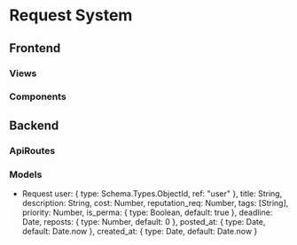 # Request System


## Frontend
### Views

### Components

## Backend

### ApiRoutes

### Models
  - Request
      user: { type: Schema.Types.ObjectId, ref: "user" },
      title: String,
      description: String,
      cost: Number,
      reputation_req: Number,
      tags: [String],
      priority: Number,
      is_perma: { type: Boolean, default: true },
      deadline: Date,
      reposts: { type: Number, default: 0 },
      posted_at: { type: Date, default: Date.now },
      created_at: { type: Date, default: Date.now }
